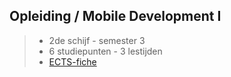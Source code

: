 Opleiding **/ Mobile Development I**
----------------------------------

> - 2de schijf - semester 3
> - 6 studiepunten - 3 lestijden
> - [ECTS-fiche]

[ECTS-fiche]: https://bamaflexweb.arteveldehs.be/BMFUIDetailxOLOD.aspx?a=64256&b=5&c=1

